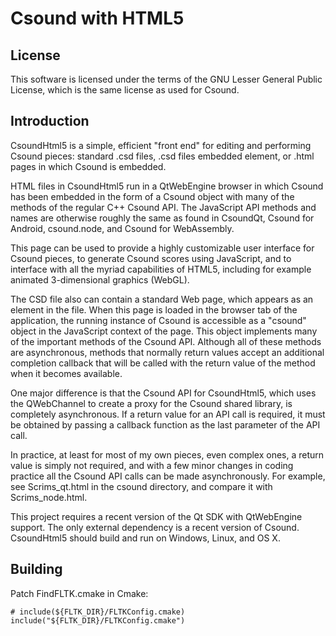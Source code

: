 # Csound with HTML5

## License

This software is licensed under the terms of the GNU Lesser General Public
License, which is the same license as used for Csound.

## Introduction

CsoundHtml5 is a simple, efficient "front end" for editing and performing 
Csound pieces: standard .csd files, .csd files embedded <html> element, or 
.html pages in which Csound is embedded.

HTML files in CsoundHtml5 run in a QtWebEngine browser in which Csound has 
been embedded in the form of a Csound object with many of the methods of the 
regular C++ Csound API. The JavaScript API methods and names are otherwise 
roughly the same as found in CsoundQt, Csound for Android, csound.node, and 
Csound for WebAssembly.

This page can be used to provide a highly customizable user interface for 
Csound pieces, to generate Csound scores using JavaScript, and to interface 
with all the myriad capabilities of HTML5, including for example animated 
3-dimensional graphics (WebGL). 

The CSD file also can contain a standard Web page, which appears as an <html>
element in the file. When this page is loaded in the browser tab of the
application, the running instance of Csound is accessible as a "csound"
object in the JavaScript context of the page. This object implements many of
the important methods of the Csound API. Although all of these methods are
asynchronous, methods that normally return values accept an additional
completion callback that will be called with the return value of the method
when it becomes available.

One major difference is that the Csound API for CsoundHtml5, which uses the 
QWebChannel to create a proxy for the Csound shared library, is completely 
asynchronous. If a return value for an API call is required, it must be 
obtained by passing a callback function as the last parameter of the API call.

In practice, at least for most of my own pieces, even complex ones, a return 
value is simply not required, and with a few minor changes in coding practice 
all the Csound API calls can be made asynchronously. For example, see 
Scrims_qt.html in the csound directory, and compare it with Scrims_node.html. 

This project requires a recent version of the Qt SDK with QtWebEngine support.
The only external dependency is a recent version of Csound. CsoundHtml5 should
build and run on Windows, Linux, and OS X.

## Building 

Patch FindFLTK.cmake in Cmake:

    # include(${FLTK_DIR}/FLTKConfig.cmake)
    include("${FLTK_DIR}/FLTKConfig.cmake")


